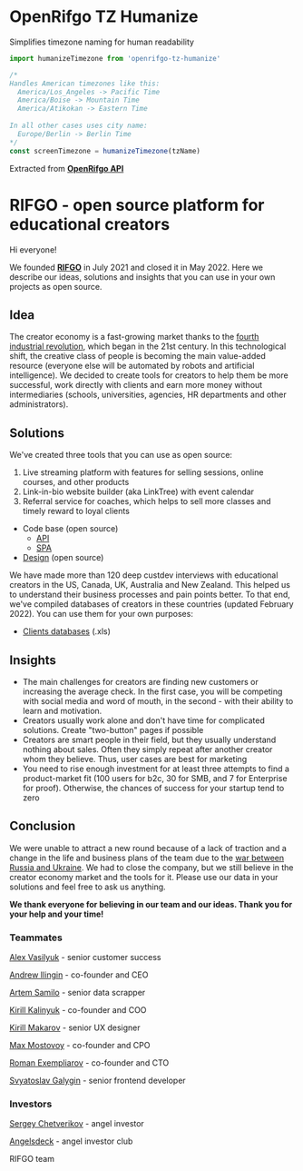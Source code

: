 
# OpenRifgo TZ Humanize

Simplifies timezone naming for human readability

```typescript
import humanizeTimezone from 'openrifgo-tz-humanize'

/*
Handles American timezones like this:
  America/Los_Angeles -> Pacific Time
  America/Boise -> Mountain Time
  America/Atikokan -> Eastern Time
  
In all other cases uses city name:
  Europe/Berlin -> Berlin Time
*/ 
const screenTimezone = humanizeTimezone(tzName)
```

Extracted from **[OpenRifgo API](https://github.com/OpenRifgo/RifgoApi)**

# RIFGO - open source platform for educational creators

Hi everyone!

We founded **[RIFGO](https://www.crunchbase.com/organization/rifgo)** in July 2021 and closed it in May 2022. Here we describe our ideas, solutions and insights that you can use in your own projects as open source.

## Idea

The creator economy is a fast-growing market thanks to the [fourth industrial revolution](https://en.wikipedia.org/wiki/Fourth_Industrial_Revolution), which began in the 21st century. In this technological shift, the creative class of people is becoming the main value-added resource (everyone else will be automated by robots and artificial intelligence). We decided to create tools for creators to help them be more successful, work directly with clients and earn more money without intermediaries (schools, universities, agencies, HR departments and other administrators).

## Solutions

We've created three tools that you can use as open source:

1. Live streaming platform with features for selling sessions, online courses, and other products
2. Link-in-bio website builder (aka LinkTree) with event calendar
3. Referral service for coaches, which helps to sell more classes and timely reward to loyal clients
- Code base (open source)
  - [API](https://github.com/OpenRifgo/RifgoApi)
  - [SPA](https://github.com/OpenRifgo/RifgoSpa)
- [Design](https://www.figma.com/community/file/1129468239769594374) (open source)

We have made more than 120 deep custdev interviews with educational creators in the US, Canada, UK, Australia and New Zealand. This helped us to understand their business processes and pain points better. To that end, we've compiled databases of creators in these countries (updated February 2022). You can use them for your own purposes:

- [Clients databases](https://drive.google.com/drive/folders/1L4qwsTkadeNWT1WuTYjbmvVs_i-3dXjl?usp=sharing) (.xls)

## Insights

- The main challenges for creators are finding new customers or increasing the average check. In the first case, you will be competing with social media and word of mouth, in the second - with their ability to learn and motivation.
- Creators usually work alone and don't have time for complicated solutions. Create "two-button" pages if possible
- Creators are smart people in their field, but they usually understand nothing about sales. Often they simply repeat after another creator whom they believe. Thus, user cases are best for marketing
- You need to rise enough investment for at least three attempts to find a product-market fit (100 users for b2c, 30 for SMB, and 7 for Enterprise for proof). Otherwise, the chances of success for your startup tend to zero

## Conclusion

We were unable to attract a new round because of a lack of traction and a change in the life and business plans of the team due to the [war between Russia and Ukraine](https://en.wikipedia.org/wiki/2022_Russian_invasion_of_Ukraine). We had to close the company, but we still believe in the creator economy market and the tools for it. Please use our data in your solutions and feel free to ask us anything.

**We thank everyone for believing in our team and our ideas. Thank you for your help and your time!**

### Teammates

[Alex Vasilyuk](https://www.linkedin.com/in/alexander-vasilyuk-59b48922) - senior customer success

[Andrew Ilingin](https://www.linkedin.com/in/ilingin-andrew-8895694a) - co-founder and CEO

[Artem Samilo](https://www.linkedin.com/in/artem-samilo) - senior data scrapper

[Kirill Kalinyuk](https://www.linkedin.com/in/kir-kalin-0b07199b) - co-founder and COO

[Kirill Makarov](https://www.facebook.com/makarovkirilldesign) - senior UX designer

[Max Mostovoy](https://www.linkedin.com/in/maximmostovoy) - co-founder and CPO

[Roman Exempliarov](https://www.linkedin.com/in/roman-exemplarov) - co-founder and CTO

[Svyatoslav Galygin](http://www.linkedin.com/in/svatdeve) - senior frontend developer

### Investors

[Sergey Chetverikov](https://www.crunchbase.com/person/sergey-chetverikov) - angel investor

[Angelsdeck](https://www.crunchbase.com/organization/angelsdeck) - angel investor club

RIFGO team
